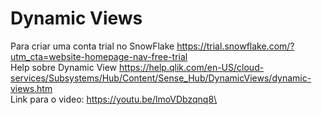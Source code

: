 # Dynamic Views
Para criar uma conta trial no SnowFlake https://trial.snowflake.com/?utm_cta=website-homepage-nav-free-trial  
Help sobre Dynamic View https://help.qlik.com/en-US/cloud-services/Subsystems/Hub/Content/Sense_Hub/DynamicViews/dynamic-views.htm  
Link para o video: https://youtu.be/lmoVDbzqnq8\


